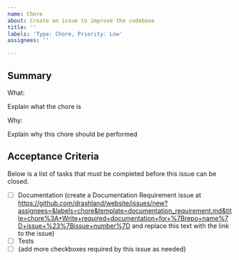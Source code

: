 ```yaml
---
name: Chore
about: Create an issue to improve the codebase
title: ''
labels: 'Type: Chore, Priority: Low'
assignees: ''

---
```


## Summary

What:

Explain what the chore is

Why:

Explain why this chore should be performed

## Acceptance Criteria

Below is a list of tasks that must be completed before this issue can be closed.

- [ ] Documentation (create a Documentation Requirement issue at https://github.com/drashland/website/issues/new?assignees=&labels=chore&template=documentation_requirement.md&title=chore%3A+Write+required+documentation+for+%7Brepo+name%7D+issue+%23%7Bissue+number%7D and replace this text with the link to the issue)
- [ ] Tests
- [ ] {add more checkboxes required by this issue as needed}
